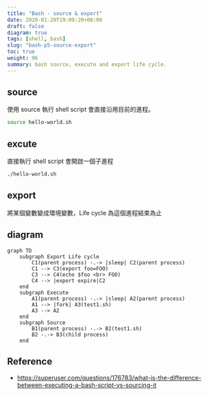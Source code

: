 ```yaml
---
title: "Bash - source & export"
date: 2020-01-20T19:09:20+08:00
draft: false
diagram: true
tags: [shell, bash]
slug: "bash-p5-source-export"
toc: true
weight: 96
summary: bash source, execute and export life cycle.
---
```


## source

使用 source 執行 shell script 會直接沿用目前的進程。

```bash
source hello-world.sh
```

## excute

直接執行 shell script 會開啟一個子進程

```bash
./hello-world.sh
```

## export

將某個變數變成環境變數，Life cycle 為這個進程結束為止

## diagram

```mermaid
graph TD
    subgraph Export Life cycle
        C1(parent process) -.-> |sleep| C2(parent process)
        C1 --> C3(export foo=FOO)
        C3 --> C4(echo $foo <br> FOO)
        C4 --> |export expire|C2
    end
    subgraph Execute
        A1(parent process) -.-> |sleep| A2(parent process)
        A1 --> |fork| A3(test1.sh)
        A3 --> A2
    end
    subgraph Source
        B1(parent process) -.-> B2(test1.sh)
        B2 -.-> B3(child process)
    end
```

## Reference

- <https://superuser.com/questions/176783/what-is-the-difference-between-executing-a-bash-script-vs-sourcing-it>
